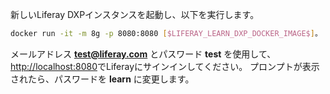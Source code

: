 新しいLiferay DXPインスタンスを起動し、以下を実行します。

```bash
docker run -it -m 8g -p 8080:8080 [$LIFERAY_LEARN_DXP_DOCKER_IMAGE$]。
```

メールアドレス **test@liferay.com** とパスワード **test** を使用して、<http://localhost:8080>でLiferayにサインインしてください。 プロンプトが表示されたら、パスワードを **learn** に変更します。

